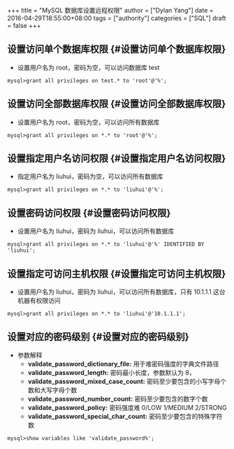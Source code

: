 +++
title = "MySQL 数据库设置远程权限"
author = ["Dylan Yang"]
date = 2016-04-29T18:55:00+08:00
tags = ["authority"]
categories = ["SQL"]
draft = false
+++

## 设置访问单个数据库权限 {#设置访问单个数据库权限}

-   设置用户名为 root，密码为空，可以访问数据库 test

<!--listend-->

```shell
mysql>grant all privileges on test.* to 'root'@'%';
```


## 设置访问全部数据库权限 {#设置访问全部数据库权限}

-   设置用户名为 root，密码为空，可以访问所有数据库

<!--listend-->

```shell
mysql>grant all privileges on *.* to 'root'@'%';
```


## 设置指定用户名访问权限 {#设置指定用户名访问权限}

-   指定用户名为 liuhui，密码为空，可以访问所有数据库

<!--listend-->

```shell
mysql>grant all privileges on *.* to 'liuhui'@'%';
```


## 设置密码访问权限 {#设置密码访问权限}

-   设置用户名为 liuhui，密码为 liuhui，可以访问所有数据库

<!--listend-->

```shell
mysql>grant all privileges on *.* to 'liuhui'@'%' IDENTIFIED BY 'liuhui';
```


## 设置指定可访问主机权限 {#设置指定可访问主机权限}

-   设置用户名为 liuhui，密码为 liuhui，可以访问所有数据库，只有 10.1.1.1 这台机器有权限访问

<!--listend-->

```shell
mysql>grant all privileges on *.* to 'liuhui'@'10.1.1.1';
```


## 设置对应的密码级别 {#设置对应的密码级别}

-   参数解释
    -   **validate\_password\_dictionary\_file:** 用于难密码强度的字典文件路径
    -   **validate\_password\_length:** 密码最小长度，参数默认为 8，
    -   **validate\_password\_mixed\_case\_count:** 密码至少要包含的小写字母个数和大写字母个数
    -   **validate\_password\_number\_count:** 密码至少要包含的数字个数
    -   **validate\_password\_policy:** 密码强度难 0/LOW 1/MEDIUM 2/STRONG
    -   **validate\_password\_special\_char\_count:** 密码至少要包含的特殊字符数

<!--listend-->

```shell
mysql>show variables like 'validate_password%';
```
